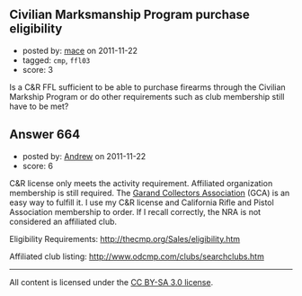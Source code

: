 ## Civilian Marksmanship Program purchase eligibility

- posted by: [mace](https://stackexchange.com/users/-1/163-mace) on 2011-11-22
- tagged: `cmp`, `ffl03`
- score: 3

Is a C&R FFL sufficient to be able to purchase firearms through the Civilian Markship Program or do other requirements such as club membership still have to be met?


## Answer 664

- posted by: [Andrew](https://stackexchange.com/users/-1/17-andrew) on 2011-11-22
- score: 6

C&R license only meets the activity requirement. Affiliated organization membership is still required. The [Garand Collectors Association](http://www.thegca.org/) (GCA) is an easy way to fulfill it. I use my C&R license and California Rifle and Pistol Association membership to order. If I recall correctly, the NRA is not considered an affiliated club.

Eligibility Requirements: http://thecmp.org/Sales/eligibility.htm

Affiliated club listing: http://www.odcmp.com/clubs/searchclubs.htm



---

All content is licensed under the [CC BY-SA 3.0 license](https://creativecommons.org/licenses/by-sa/3.0/).
